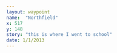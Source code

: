 ```yaml
---
layout: waypoint
name:  "Northfield"
x: 517
y: 148
story: "this is where I went to school"
date: 1/1/2013
---
```

